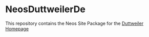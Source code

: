 # NeosDuttweilerDe

This repository contains the Neos Site Package for the [Duttweiler Homepage](http://www.duttweiler.de/)
